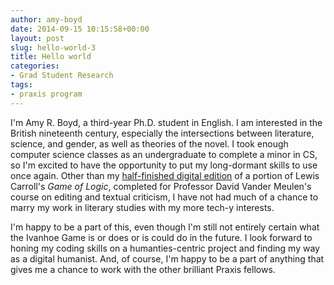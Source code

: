 ```yaml
---
author: amy-boyd
date: 2014-09-15 10:15:58+00:00
layout: post
slug: hello-world-3
title: Hello world
categories:
- Grad Student Research
tags:
- praxis program
---
```


I'm Amy R. Boyd, a third-year Ph.D. student in English. I am interested in the British nineteenth century, especially the intersections between literature, science, and gender, as well as theories of the novel. I took enough computer science classes as an undergraduate to complete a minor in CS, so I'm excited to have the opportunity to put my long-dormant skills to use once again. Other than my [half-finished digital edition](http://www.amyrboyd.com/GOL/) of a portion of Lewis Carroll's _Game of Logic_, completed for Professor David Vander Meulen's course on editing and textual criticism, I have not had much of a chance to marry my work in literary studies with my more tech-y interests.




I'm happy to be a part of this, even though I'm still not entirely certain what the Ivanhoe Game is or does or is could do in the future. I look forward to honing my coding skills on a humanties-centric project and finding my way as a digital humanist. And, of course, I'm happy to be a part of anything that gives me a chance to work with the other brilliant Praxis fellows.



